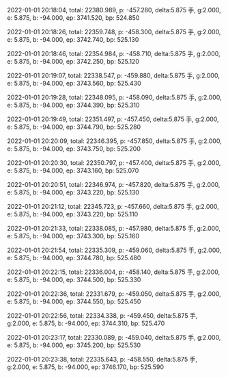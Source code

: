 2022-01-01 20:18:04, total: 22380.989, p: -457.280, delta:5.875 手, g:2.000, e: 5.875, b: -94.000, ep: 3741.520, bp: 524.850

2022-01-01 20:18:26, total: 22359.748, p: -458.300, delta:5.875 手, g:2.000, e: 5.875, b: -94.000, ep: 3742.740, bp: 525.130

2022-01-01 20:18:46, total: 22354.984, p: -458.710, delta:5.875 手, g:2.000, e: 5.875, b: -94.000, ep: 3742.250, bp: 525.120

2022-01-01 20:19:07, total: 22338.547, p: -459.880, delta:5.875 手, g:2.000, e: 5.875, b: -94.000, ep: 3743.560, bp: 525.430

2022-01-01 20:19:28, total: 22348.095, p: -458.090, delta:5.875 手, g:2.000, e: 5.875, b: -94.000, ep: 3744.390, bp: 525.310

2022-01-01 20:19:49, total: 22351.497, p: -457.450, delta:5.875 手, g:2.000, e: 5.875, b: -94.000, ep: 3744.790, bp: 525.280

2022-01-01 20:20:09, total: 22346.395, p: -457.850, delta:5.875 手, g:2.000, e: 5.875, b: -94.000, ep: 3743.750, bp: 525.200

2022-01-01 20:20:30, total: 22350.797, p: -457.400, delta:5.875 手, g:2.000, e: 5.875, b: -94.000, ep: 3743.160, bp: 525.070

2022-01-01 20:20:51, total: 22346.974, p: -457.820, delta:5.875 手, g:2.000, e: 5.875, b: -94.000, ep: 3743.220, bp: 525.130

2022-01-01 20:21:12, total: 22345.723, p: -457.660, delta:5.875 手, g:2.000, e: 5.875, b: -94.000, ep: 3743.220, bp: 525.110

2022-01-01 20:21:33, total: 22338.085, p: -457.980, delta:5.875 手, g:2.000, e: 5.875, b: -94.000, ep: 3743.300, bp: 525.160

2022-01-01 20:21:54, total: 22335.309, p: -459.060, delta:5.875 手, g:2.000, e: 5.875, b: -94.000, ep: 3744.780, bp: 525.480

2022-01-01 20:22:15, total: 22336.004, p: -458.140, delta:5.875 手, g:2.000, e: 5.875, b: -94.000, ep: 3744.500, bp: 525.330

2022-01-01 20:22:36, total: 22331.679, p: -459.050, delta:5.875 手, g:2.000, e: 5.875, b: -94.000, ep: 3744.550, bp: 525.450

2022-01-01 20:22:56, total: 22334.338, p: -459.450, delta:5.875 手, g:2.000, e: 5.875, b: -94.000, ep: 3744.310, bp: 525.470

2022-01-01 20:23:17, total: 22330.089, p: -459.040, delta:5.875 手, g:2.000, e: 5.875, b: -94.000, ep: 3745.200, bp: 525.530

2022-01-01 20:23:38, total: 22335.643, p: -458.550, delta:5.875 手, g:2.000, e: 5.875, b: -94.000, ep: 3746.170, bp: 525.590